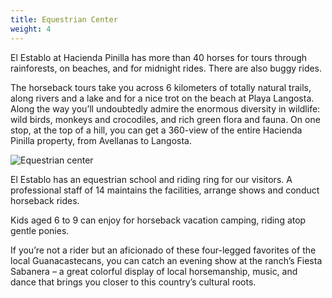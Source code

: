 ```yaml
---
title: Equestrian Center
weight: 4
---
```

El Establo at Hacienda Pinilla has more than 40 horses for tours through rainforests, on beaches, and for midnight rides. There are also buggy rides.

The horseback tours take you across 6 kilometers of totally natural trails, along rivers and a lake and for a nice trot on the beach at Playa Langosta. Along the way you’ll undoubtedly admire the enormous diversity in wildlife: wild birds, monkeys and crocodiles, and rich green flora and fauna. On one stop, at the top of a hill, you can get a 360-view of the entire Hacienda Pinilla property, from Avellanas to Langosta.

![Equestrian center](/images/pages/e03.jpg)

El Establo has an equestrian school and riding ring for our visitors. A professional staff of 14 maintains the facilities, arrange shows and conduct horseback rides.

Kids aged 6 to 9 can enjoy for horseback vacation camping, riding atop gentle ponies.

If you’re not a rider but an aficionado of these four-legged favorites of the local Guanacastecans, you can catch an evening show at the ranch’s Fiesta Sabanera – a great colorful display of local horsemanship, music, and dance that brings you closer to this country’s cultural roots.
